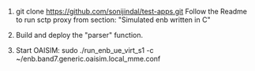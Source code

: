 1. git clone https://github.com/sonijindal/test-apps.git
Follow the Readme to run sctp proxy from section: "Simulated enb written in C"

2. Build and deploy the "parser" function.

3. Start OAISIM:
sudo ./run_enb_ue_virt_s1 -c ~/enb.band7.generic.oaisim.local_mme.conf
